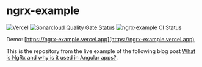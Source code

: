 # ngrx-example

![Vercel](http://therealsujitk-vercel-badge.vercel.app/?app=ngrx-example)
[![Sonarcloud Quality Gate Status](https://sonarcloud.io/api/project_badges/measure?project=bitsmuggler_ngrx-example&metric=alert_status)](https://sonarcloud.io/summary/new_code?id=bitsmuggler_ngrx-example)
![ngrx-example CI Status](https://github.com/bitsmuggler/ngrx-example/actions/workflows/build.yml/badge.svg)

Demo: [https://ngrx-example.vercel.app](https://ngrx-example.vercel.app)

This is the repository from the live example of the following blog post [What is NgRx and why is it used in Angular apps?](https://www.workingsoftware.dev/what-is-ngrx-and-why-is-it-used-in-angular/).
